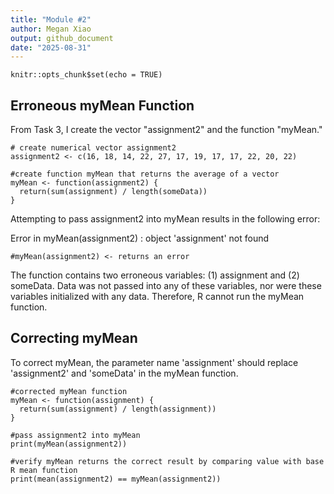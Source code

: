 ```yaml
---
title: "Module #2"
author: Megan Xiao
output: github_document
date: "2025-08-31"
---
```


```{r setup, include=FALSE}
knitr::opts_chunk$set(echo = TRUE)
```

## Erroneous myMean Function

From Task 3, I create the vector "assignment2" and the function "myMean."
```{r}
# create numerical vector assignment2
assignment2 <- c(16, 18, 14, 22, 27, 17, 19, 17, 17, 22, 20, 22)

#create function myMean that returns the average of a vector
myMean <- function(assignment2) {
  return(sum(assignment) / length(someData))
}
```

Attempting to pass assignment2 into myMean results in the following error:

Error in myMean(assignment2) : object 'assignment' not found

```{r}
#myMean(assignment2) <- returns an error

```

The function contains two erroneous variables: (1) assignment and (2) someData. Data was not passed into any of these variables, nor were these variables initialized with any data. Therefore, R cannot run the myMean function.

## Correcting myMean

To correct myMean, the parameter name 'assignment' should replace 'assignment2' and 'someData' in the myMean function.

```{r}
#corrected myMean function
myMean <- function(assignment) {
  return(sum(assignment) / length(assignment))
}

#pass assignment2 into myMean
print(myMean(assignment2))

#verify myMean returns the correct result by comparing value with base R mean function
print(mean(assignment2) == myMean(assignment2))
```

